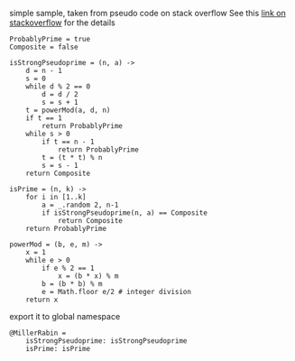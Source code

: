 simple sample, taken from pseudo code on stack overflow
See this [link on stackoverflow](http://stackoverflow.com/questions/17063753/can-someone-explain-this-miller-rabin-primality-test-pseudo-code-in-simple-terms)
for the details


	ProbablyPrime = true
	Composite = false

	isStrongPseudoprime = (n, a) ->
		d = n - 1
		s = 0
		while d % 2 == 0
			d = d / 2
			s = s + 1
		t = powerMod(a, d, n)
		if t == 1 
			return ProbablyPrime
		while s > 0
			if t == n - 1
				return ProbablyPrime
			t = (t * t) % n
			s = s - 1
		return Composite

	isPrime = (n, k) ->
		for i in [1..k]
			a = _.random 2, n-1
			if isStrongPseudoprime(n, a) == Composite
				return Composite
		return ProbablyPrime

	powerMod = (b, e, m) ->
		x = 1
		while e > 0
			if e % 2 == 1
				x = (b * x) % m
			b = (b * b) % m
			e = Math.floor e/2 # integer division
		return x


export it to global namespace

	@MillerRabin = 
		isStrongPseudoprime: isStrongPseudoprime
		isPrime: isPrime